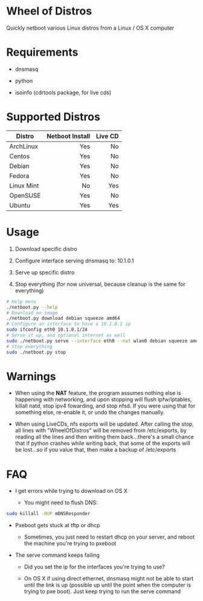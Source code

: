 # Wheel of Distros

Quickly netboot various Linux distros from a Linux / OS X computer

# Requirements

* dnsmasq

* python

* isoinfo (cdrtools package, for live cds)

# Supported Distros

| Distro     | Netboot Install | Live CD |
| ---------- | --------------: | ------: |
| ArchLinux  |             Yes |      No |
| Centos     |             Yes |      No |
| Debian     |             Yes |      No |
| Fedora     |             Yes |      No |
| Linux Mint |              No |     Yes |
| OpenSUSE   |             Yes |      No |
| Ubuntu     |             Yes |     Yes |

# Usage

1. Download specific distro

2. Configure interface serving dnsmasq to: 10.1.0.1

3. Serve up specific distro

4. Stop everything (for now universal, because cleanup is the same for everything)


```bash
# Help menu
./netboot.py --help
# Download an image
./netboot.py download debian squeeze amd64
# Configure an interface to have a 10.1.0.1 ip
sudo ifconfig eth0 10.1.0.1/24
# Serve it up, and optional internet as well
sudo ./netboot.py serve --interface eth0 --nat wlan0 debian squeeze amd64
# Stop everything
sudo ./netboot.py stop
```

# Warnings

* When using the **NAT** feature, the program assumes nothing else is happening with networking, and upon stopping will flush ipfw/iptables, killall natd, stop ipv4 fowarding, and stop nfsd. If you were using that for something else, re-enable it, or undo the changes manually.

* When using LiveCDs, nfs exports will be updated. After calling the stop, all lines with "WheelOfDistros" will be removed from /etc/exports, by reading all the lines and then writing them back...there's a small chance that if python crashes while writing back, that some of the exports will be lost...so if you value that, then make a backup of /etc/exports

# FAQ

* I get errors while trying to download on OS X

	- You might need to flush DNS:

```bash
sudo killall -HUP mDNSResponder
```

* Pxeboot gets stuck at tftp or dhcp

	- Sometimes, you just need to restart dhcp on your server, and reboot the machine you're trying to pxeboot

* The serve command keeps failing

	- Did you set the ip for the interfaces you're trying to use?

	- On OS X if using direct ethernet, dnsmasq might not be able to start until the link is up (possible up until the point when the computer is trying to pxe boot). Just keep trying to run the serve command
